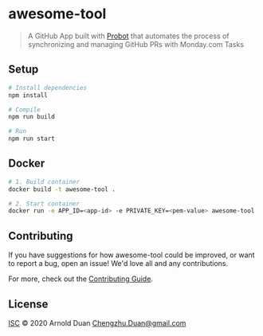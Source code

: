 # awesome-tool

> A GitHub App built with [Probot](https://github.com/probot/probot) that automates the process of synchronizing and managing GitHub PRs with Monday.com Tasks

## Setup

```sh
# Install dependencies
npm install

# Compile
npm run build

# Run
npm run start
```

## Docker

```sh
# 1. Build container
docker build -t awesome-tool .

# 2. Start container
docker run -e APP_ID=<app-id> -e PRIVATE_KEY=<pem-value> awesome-tool
```

## Contributing

If you have suggestions for how awesome-tool could be improved, or want to report a bug, open an issue! We'd love all and any contributions.

For more, check out the [Contributing Guide](CONTRIBUTING.md).

## License

[ISC](LICENSE) © 2020 Arnold Duan <Chengzhu.Duan@gmail.com>
